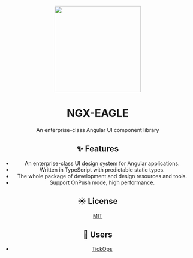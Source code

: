 <p align="center">
  <a href="https://xdevsolutions.com/">
    <img width="230" src="assets/images/favicon.png">
  </a>
</p>

<h1 align="center">
NGX-EAGLE
</h1>

<div align="center">

An enterprise-class Angular UI component library

## ✨ Features

- An enterprise-class UI design system for Angular applications.
- Written in TypeScript with predictable static types.
- The whole package of development and design resources and tools.
- Support OnPush mode, high performance.


## ☀️ License

[MIT](https://github.com/jbisbal91/ngx-eagle/blob/main/LICENSE)

## 🎉 Users

- [TickOps](https://tickops.com/)

